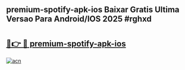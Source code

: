 ## premium-spotify-apk-ios Baixar Gratis Ultima Versao Para Android/IOS 2025 #rghxd

# <h2><a href="https://ainizakaria.my?title=premium-spotify-apk-ios&ref=20M">🔗👉 🔴 premium-spotify-apk-ios</a></h2>

[![acn](https://github.com/user-attachments/assets/0f9c940e-d8b0-45ae-aac7-cd30a18b3e1c)](https://ainizakaria.my?title=premium-spotify-apk-ios&ref=20M)

